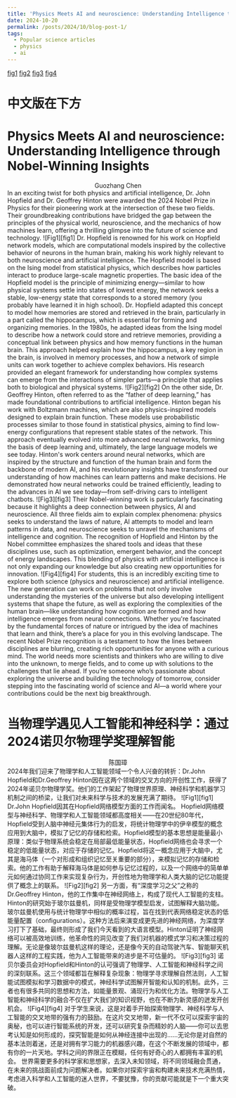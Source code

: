 ```yaml
---
title: 'Physics Meets AI and neuroscience: Understanding Intelligence through Nobel-Winning Insights'
date: 2024-10-20
permalink: /posts/2024/10/blog-post-1/
tags:
  - Popular science articles
  - physics
  - ai
---
```

[fig1](.\figures\Picture1.png)
[fig2](.\figures\Picture2.png)
[fig3](.\figures\Picture3.png)
[fig4](.\figures\Picture4.png)
# 中文版在下方

# Physics Meets AI and neuroscience: Understanding Intelligence through Nobel-Winning Insights

<center>Guozhang Chen</center>
In an exciting twist for both physics and artificial intelligence, Dr. John Hopfield and Dr. Geoffrey Hinton were awarded the 2024 Nobel Prize in Physics for their pioneering work at the intersection of these two fields. Their groundbreaking contributions have bridged the gap between the principles of the physical world, neuroscience, and the mechanics of how machines learn, offering a thrilling glimpse into the future of science and technology.
![Fig1][fig1]
Dr. Hopfield is renowned for his work on Hopfield network models, which are computational models inspired by the collective behavior of neurons in the human brain, making his work highly relevant to both neuroscience and artificial intelligence. The Hopfield model is based on the Ising model from statistical physics, which describes how particles interact to produce large-scale magnetic properties. The basic idea of the Hopfield model is the principle of minimizing energy—similar to how physical systems settle into states of lowest energy, the network seeks a stable, low-energy state that corresponds to a stored memory (you probably have learned it in high school). Dr. Hopfield adapted this concept to model how memories are stored and retrieved in the brain, particularly in a part called the hippocampus, which is essential for forming and organizing memories. In the 1980s, he adapted ideas from the Ising model to describe how a network could store and retrieve memories, providing a conceptual link between physics and how memory functions in the human brain. This approach helped explain how the hippocampus, a key region in the brain, is involved in memory processes, and how a network of simple units can work together to achieve complex behaviors. His research provided an elegant framework for understanding how complex systems can emerge from the interactions of simpler parts—a principle that applies both to biological and physical systems.
![Fig2][fig2]
On the other side, Dr. Geoffrey Hinton, often referred to as the “father of deep learning,” has made foundational contributions to artificial intelligence. Hinton began his work with Boltzmann machines, which are also physics-inspired models designed to explain brain function. These models use probabilistic processes similar to those found in statistical physics, aiming to find low-energy configurations that represent stable states of the network. This approach eventually evolved into more advanced neural networks, forming the basis of deep learning and, ultimately, the large language models we see today. Hinton's work centers around neural networks, which are inspired by the structure and function of the human brain and form the backbone of modern AI, and his revolutionary insights have transformed our understanding of how machines can learn patterns and make decisions. He demonstrated how neural networks could be trained efficiently, leading to the advances in AI we see today—from self-driving cars to intelligent chatbots.
![Fig3][fig3]
Their Nobel-winning work is particularly fascinating because it highlights a deep connection between physics, AI and neuroscience. All three fields aim to explain complex phenomena: physics seeks to understand the laws of nature, AI attempts to model and learn patterns in data, and neuroscience seeks to unravel the mechanisms of intelligence and cognition. The recognition of Hopfield and Hinton by the Nobel committee emphasizes the shared tools and ideas that these disciplines use, such as optimization, emergent behavior, and the concept of energy landscapes. This blending of physics with artificial intelligence is not only expanding our knowledge but also creating new opportunities for innovation.
![Fig4][fig4]
For students, this is an incredibly exciting time to explore both science (physics and neuroscience) and artificial intelligence. The new generation can work on problems that not only involve understanding the mysteries of the universe but also developing intelligent systems that shape the future, as well as exploring the complexities of the human brain—like understanding how cognition are formed and how intelligence emerges from neural connections. Whether you're fascinated by the fundamental forces of nature or intrigued by the idea of machines that learn and think, there’s a place for you in this evolving landscape. The recent Nobel Prize recognition is a testament to how the lines between disciplines are blurring, creating rich opportunities for anyone with a curious mind.
The world needs more scientists and thinkers who are willing to dive into the unknown, to merge fields, and to come up with solutions to the challenges that lie ahead. If you’re someone who’s passionate about exploring the universe and building the technology of tomorrow, consider stepping into the fascinating world of science and AI—a world where your contributions could be the next big breakthrough.

# 当物理学遇见人工智能和神经科学：通过2024诺贝尔物理学奖理解智能
<center>陈国璋</center>
2024年我们迎来了物理学和人工智能领域一个令人兴奋的转折：Dr.John Hopfield和Dr.Geoffrey Hinton因在这两个领域的交叉方向的开创性工作，获得了2024年诺贝尔物理学奖。他们的工作架起了物理世界原理、神经科学和机器学习机制之间的桥梁，让我们对未来科学与技术的发展充满了期待。
![Fig1][fig1]
Dr.John Hopfield因其在Hopfield网络模型方面的工作而闻名。 Hopfield网络模型与神经科学、物理学和人工智能领域都高度相关——在20世纪80年代，Hopfield受到人脑中神经元集体行为的启发，将统计物理学中的伊辛模型的概念应用到大脑中，模拟了记忆的存储和检索。Hopfield模型的基本思想是能量最小原理：类似于物理系统会稳定在局部最低能量状态，Hopfield网络也会寻求一个稳定的低能量状态，对应于存储的记忆。Hopfield将这一概念应用于大脑中，尤其是海马体（一个对形成和组织记忆至关重要的部分），来模拟记忆的存储和检索。他的工作有助于解释海马体是如何参与记忆过程的，以及一个网络中的简单单元如何通过协同工作来实现复杂行为，开创性地为物理学和人类大脑的记忆功能提供了概念上的联系。
![Fig2][fig2]
另一方面，有“深度学习之父”之称的Dr.Geoffrey Hinton，他的工作集中在神经网络上，构成了现代人工智能的支柱。Hinton的研究始于玻尔兹曼机，同样是受物理学模型启发，试图解释大脑功能。玻尔兹曼机使用与统计物理学中相似的概率过程，旨在找到代表网络稳定状态的低能量配置（configurations）。这种方法后来演变成更先进的神经网络，为深度学习打下了基础，最终则形成了我们今天看到的大语言模型。Hinton证明了神经网络可以被高效地训练，他革命性的洞见改变了我们对机器的模式学习和决策过程的理解。无论是像玻尔兹曼机这样的理论，还是像今天的自动驾驶汽车、智能聊天机器人这样的工程实践，他为人工智能带来的进步是不可估量的。 
![Fig3][fig3]
诺贝尔委员会对Hopfield和Hinton的认可强调了物理学、人工智能和神经科学之间的深刻联系。这三个领域都旨在解释复杂现象：物理学寻求理解自然法则，人工智能试图模拟和学习数据中的模式，神经科学试图解开智能和认知的机制。此外，三者也有很多共同的思想和方法，如能量景观、涌现行为和优化方法。物理学与人工智能和神经科学的融合不仅在扩大我们的知识视野，也在不断为新灵感的迸发开创机会。
![Fig4][fig4]
对于学生来说，这是对着手开始探索物理学、神经科学与人工智能的交叉地带的强有力的鼓励。在这片交叉地带，新一代不仅可以探索宇宙的奥秘，也可以进行智能系统的开发，还可以研究复杂而精妙的人脑——你可以去思考认知是如何形成的，探究智能是如何从神经连接中出现的……无论你是对自然的基本法则着迷，还是对拥有学习能力的机器感兴趣，在这个不断发展的领域中，都有你的一片天地。学科之间的界限正在模糊，任何有好奇心的人都拥有丰富的机会。 
世界需要更多的科学家和思想家，去深入未知领域，将不同领域融会贯通，在未来的挑战面前成为问题解决者。如果你对探索宇宙和构建未来技术充满热情，考虑进入科学和人工智能的迷人世界，不要犹豫，你的贡献可能就是下一个重大突破。
